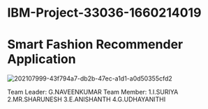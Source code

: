 # IBM-Project-33036-1660214019
# Smart Fashion Recommender Application

![202107999-43f794a7-db2b-47ec-a1d1-a0d50355cfd2](https://user-images.githubusercontent.com/114052102/202678562-05d07ecd-2e56-4110-b8a3-af14e4a34478.gif)

Team Leader:
  G.NAVEENKUMAR
Team Member:
  1.I.SURIYA
  2.MR.SHARUNESH
  3.E.ANISHANTH
  4.G.UDHAYANITHI
